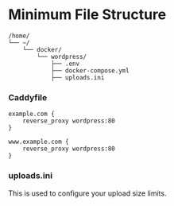 # Minimum File Structure
```
/home/
└── ~/
    └── docker/
        └── wordpress/
            ├── .env
            ├── docker-compose.yml
            ├── uploads.ini
```

### Caddyfile
```
example.com {
	reverse_proxy wordpress:80
}

www.example.com {
	reverse_proxy wordpress:80
}
```

### uploads.ini
This is used to configure your upload size limits.